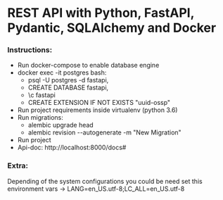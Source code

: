 # REST API with Python, FastAPI, Pydantic, SQLAlchemy and Docker

### Instructions:

- Run docker-compose to enable database engine
- docker exec -it postgres bash: 
  - psql -U postgres -d fastapi, 
  - CREATE DATABASE fastapi, 
  - \c fastapi
  - CREATE EXTENSION IF NOT EXISTS "uuid-ossp"
- Run project requirements inside virtualenv (python 3.6)
- Run migrations: 
  - alembic upgrade head
  - alembic revision --autogenerate -m "New Migration"
- Run project
- Api-doc: http://localhost:8000/docs#

### Extra:
Depending of the system configurations you could be need set
this environment vars -> LANG=en_US.utf-8;LC_ALL=en_US.utf-8
